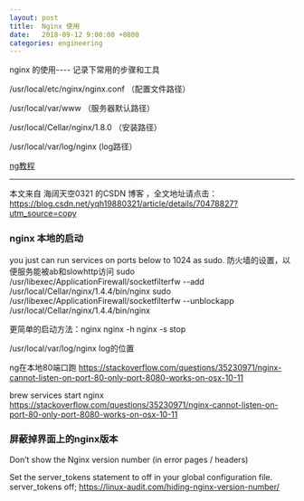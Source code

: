```yaml
---
layout: post
title:  Nginx 使用
date:   2018-09-12 9:00:00 +0800
categories: engineering
---
```

nginx 的使用---- 记录下常用的步骤和工具

/usr/local/etc/nginx/nginx.conf （配置文件路径）

/usr/local/var/www （服务器默认路径）

/usr/local/Cellar/nginx/1.8.0 （安装路径）

/usr/local/var/log/nginx (log路径）

[ng教程](http://openresty.org/download/agentzh-nginx-tutorials-zhcn.html)

---------------------

本文来自 海阔天空0321 的CSDN 博客 ，全文地址请点击：https://blog.csdn.net/yqh19880321/article/details/70478827?utm_source=copy
### nginx 本地的启动

you just can run services on ports below to 1024 as sudo.
防火墙的设置，以便服务能被ab和slowhttp访问
sudo /usr/libexec/ApplicationFirewall/socketfilterfw --add /usr/local/Cellar/nginx/1.4.4/bin/nginx
sudo /usr/libexec/ApplicationFirewall/socketfilterfw --unblockapp /usr/local/Cellar/nginx/1.4.4/bin/nginx

更简单的启动方法：nginx
nginx -h
nginx -s stop

/usr/local/var/log/nginx  log的位置

ng在本地80端口跑
https://stackoverflow.com/questions/35230971/nginx-cannot-listen-on-port-80-only-port-8080-works-on-osx-10-11

brew services start nginx
https://stackoverflow.com/questions/35230971/nginx-cannot-listen-on-port-80-only-port-8080-works-on-osx-10-11

### 屏蔽掉界面上的nginx版本

Don’t show the Nginx version number (in error pages / headers)

Set the server_tokens statement to off in your global configuration file.
server_tokens off;
https://linux-audit.com/hiding-nginx-version-number/
